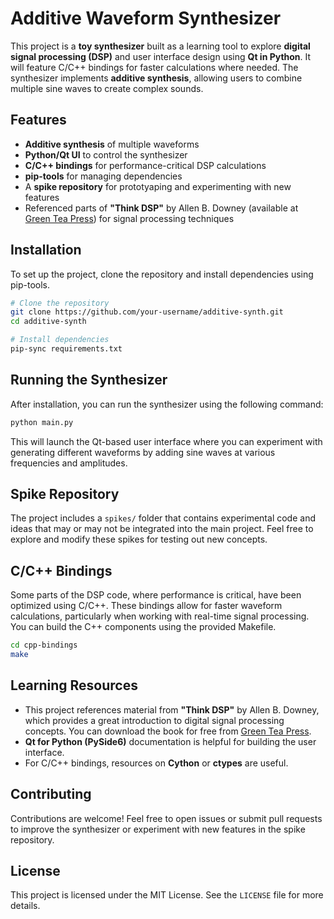 
# Additive Waveform Synthesizer

This project is a **toy synthesizer** built as a learning tool to explore **digital signal processing (DSP)** and user interface design using **Qt in Python**. It will feature C/C++ bindings for faster calculations where needed. The synthesizer implements **additive synthesis**, allowing users to combine multiple sine waves to create complex sounds.

## Features

- **Additive synthesis** of multiple waveforms
- **Python/Qt UI** to control the synthesizer
- **C/C++ bindings** for performance-critical DSP calculations
- **pip-tools** for managing dependencies
- A **spike repository** for prototyaping and experimenting with new features
- Referenced parts of **"Think DSP"** by Allen B. Downey (available at [Green Tea Press](http://greenteapress.com)) for signal processing techniques

## Installation

To set up the project, clone the repository and install dependencies using pip-tools.

```bash
# Clone the repository
git clone https://github.com/your-username/additive-synth.git
cd additive-synth

# Install dependencies
pip-sync requirements.txt
```

## Running the Synthesizer

After installation, you can run the synthesizer using the following command:

```bash
python main.py
```

This will launch the Qt-based user interface where you can experiment with generating different waveforms by adding sine waves at various frequencies and amplitudes.

## Spike Repository

The project includes a `spikes/` folder that contains experimental code and ideas that may or may not be integrated into the main project. Feel free to explore and modify these spikes for testing out new concepts.

## C/C++ Bindings

Some parts of the DSP code, where performance is critical, have been optimized using C/C++. These bindings allow for faster waveform calculations, particularly when working with real-time signal processing. You can build the C++ components using the provided Makefile.

```bash
cd cpp-bindings
make
```

## Learning Resources

- This project references material from **"Think DSP"** by Allen B. Downey, which provides a great introduction to digital signal processing concepts. You can download the book for free from [Green Tea Press](http://greenteapress.com).
- **Qt for Python (PySide6)** documentation is helpful for building the user interface.
- For C/C++ bindings, resources on **Cython** or **ctypes** are useful.

## Contributing

Contributions are welcome! Feel free to open issues or submit pull requests to improve the synthesizer or experiment with new features in the spike repository.

## License

This project is licensed under the MIT License. See the `LICENSE` file for more details.
